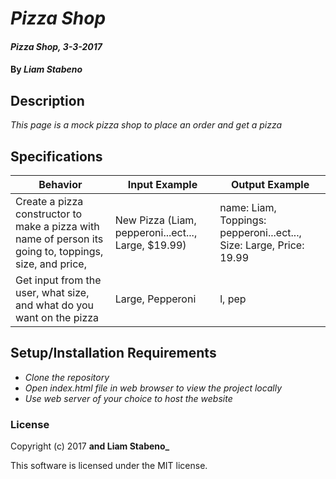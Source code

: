 # _Pizza Shop_

#### _Pizza Shop, 3-3-2017_

#### By _**Liam Stabeno**_

## Description
_This page is a mock pizza shop to place an order and get a pizza_


## Specifications

| Behavior |Input Example | Output Example |
|-------------------------- | -----------------| -----------------|
|  Create a pizza constructor to make a pizza with name of person its going to, toppings, size, and price,| New Pizza (Liam, pepperoni...ect..., Large, $19.99)| name:  Liam, Toppings: pepperoni...ect..., Size:  Large,  Price:  19.99 |
|  Get input from the user, what size, and what do you want on the pizza| Large, Pepperoni | l, pep



## Setup/Installation Requirements

* _Clone the repository_
* _Open index.html file in web browser to view the project locally_
* _Use web server of your choice to host the website_

### License

Copyright (c) 2017 **and Liam Stabeno_**

This software is licensed under the MIT license.
